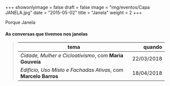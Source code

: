 +++
showonlyimage = false
draft = false
image = "img/eventos/Capa JANELA.jpg"
date = "2015-05-02"
title = "Janela"
weight = 2
+++



Porque Janela
<!--more-->




#### As conversas que tivemos nos janelas

> tema          | quando
> -----     | ---:
> *Cidade, Mulher e Cicloativismo*, com **Maria Gouveia** |   22/03/2018
> *Edifício, Uso Misto e Fachadas Ativas*, com **Marcelo Barros** |    18/04/2018



<style>
table:nth-of-type(1) {
    display:table;
    width:100%;
}
table:nth-of-type(1) th:nth-of-type(2) {
    width:10%;
}
</style>
